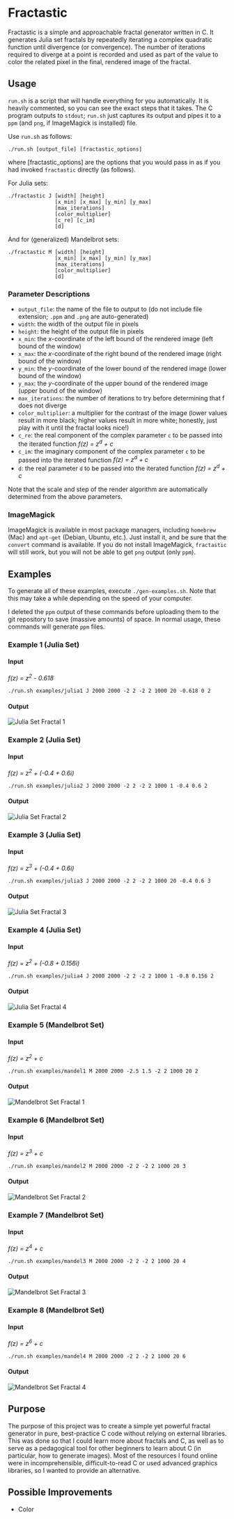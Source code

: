 # Fractastic
Fractastic is a simple and approachable fractal generator written in C. It generates Julia set fractals by repeatedly iterating a complex quadratic function until divergence (or convergence). The number of iterations required to diverge at a point is recorded and used as part of the value to color the related pixel in the final, rendered image of the fractal.

## Usage
`run.sh` is a script that will handle everything for you automatically. It is heavily commented, so you can see the exact steps that it takes. The C program outputs to `stdout`; `run.sh` just captures its output and pipes it to a `ppm` (and `png`, if ImageMagick is installed) file.

Use `run.sh` as follows:
```
./run.sh [output_file] [fractastic_options]
```

where [fractastic_options] are the options that you would pass in as if you had invoked `fractastic` directly (as follows).

For Julia sets:
```
./fractastic J [width] [height]
               [x_min] [x_max] [y_min] [y_max]
               [max_iterations]
               [color_multiplier]
               [c_re] [c_im]
               [d]
```

And for (generalized) Mandelbrot sets:
```
./fractastic M [width] [height]
               [x_min] [x_max] [y_min] [y_max]
               [max_iterations]
               [color_multiplier]
               [d]
```

### Parameter Descriptions

* `output_file`: the name of the file to output to (do not include file extension; `.ppm` and `.png` are auto-generated)
* `width`: the width of the output file in pixels
* `height`: the height of the output file in pixels
* `x_min`: the *x*-coordinate of the left bound of the rendered image (left bound of the window)
* `x_max`: the *x*-coordinate of the right bound of the rendered image (right bound of the window)
* `y_min`: the *y*-coordinate of the lower bound of the rendered image (lower bound of the window)
* `y_max`: the *y*-coordinate of the upper bound of the rendered image (upper bound of the window)
* `max_iterations`: the number of iterations to try before determining that f does not diverge
* `color_multiplier`: a multiplier for the contrast of the image (lower values result in more black; higher values result in more white; honestly, just play with it until the fractal looks nice!)
* `c_re`: the real component of the complex parameter `c` to be passed into the iterated function *f(z) = z<sup>d</sup> + c*
* `c_im`: the imaginary component of the complex parameter `c` to be passed into the iterated function *f(z) = z<sup>d</sup> + c*
* `d`: the real parameter `d` to be passed into the iterated function *f(z) = z<sup>d</sup> + c*

Note that the scale and step of the render algorithm are automatically determined from the above parameters.

### ImageMagick
ImageMagick is available in most package managers, including `homebrew` (Mac) and `apt-get` (Debian, Ubuntu, etc.). Just install it, and be sure that the `convert` command is available. If you do not install ImageMagick, `fractastic` will still work, but you will not be able to get `png` output (only `ppm`).

## Examples

To generate all of these examples, execute `./gen-examples.sh`. Note that this may take a while depending on the speed of your computer.

I deleted the `ppm` output of these commands before uploading them to the git repository to save (massive amounts) of space. In normal usage, these commands will generate `ppm` files.

### Example 1 (Julia Set)

#### Input

*f(z) = z<sup>2</sup> - 0.618*

```
./run.sh examples/julia1 J 2000 2000 -2 2 -2 2 1000 20 -0.618 0 2
```

#### Output

![Julia Set Fractal 1](/examples/julia1.png?raw=true "Julia Set Fractal 1")

### Example 2 (Julia Set)

#### Input

*f(z) = z<sup>2</sup> + (-0.4 + 0.6i)*

```
./run.sh examples/julia2 J 2000 2000 -2 2 -2 2 1000 1 -0.4 0.6 2
```

#### Output

![Julia Set Fractal 2](/examples/julia2.png?raw=true "Julia Set Fractal 2")

### Example 3 (Julia Set)

#### Input

*f(z) = z<sup>3</sup> + (-0.4 + 0.6i)*

```
./run.sh examples/julia3 J 2000 2000 -2 2 -2 2 1000 20 -0.4 0.6 3
```

#### Output

![Julia Set Fractal 3](/examples/julia3.png?raw=true "Julia Set Fractal 3")

### Example 4 (Julia Set)

#### Input

*f(z) = z<sup>2</sup> + (-0.8 + 0.156i)*

```
./run.sh examples/julia4 J 2000 2000 -2 2 -2 2 1000 1 -0.8 0.156 2
```

#### Output

![Julia Set Fractal 4](/examples/julia4.png?raw=true "Julia Set Fractal 4")

### Example 5 (Mandelbrot Set)

#### Input

*f(z) = z<sup>2</sup> + c*

```
./run.sh examples/mandel1 M 2000 2000 -2.5 1.5 -2 2 1000 20 2
```

#### Output

![Mandelbrot Set Fractal 1](/examples/mandel1.png?raw=true "Mandelbrot Set Fractal 1")

### Example 6 (Mandelbrot Set)

#### Input

*f(z) = z<sup>3</sup> + c*

```
./run.sh examples/mandel2 M 2000 2000 -2 2 -2 2 1000 20 3
```

#### Output

![Mandelbrot Set Fractal 2](/examples/mandel2.png?raw=true "Mandelbrot Set Fractal 2")

### Example 7 (Mandelbrot Set)

#### Input

*f(z) = z<sup>4</sup> + c*

```
./run.sh examples/mandel3 M 2000 2000 -2 2 -2 2 1000 20 4
```

#### Output

![Mandelbrot Set Fractal 3](/examples/mandel3.png?raw=true "Mandelbrot Set Fractal 3")

### Example 8 (Mandelbrot Set)

#### Input

*f(z) = z<sup>6</sup> + c*

```
./run.sh examples/mandel4 M 2000 2000 -2 2 -2 2 1000 20 6
```

#### Output

![Mandelbrot Set Fractal 4](/examples/mandel4.png?raw=true "Mandelbrot Set Fractal 4")

## Purpose

The purpose of this project was to create a simple yet powerful fractal generator in pure, best-practice C code without relying on external libraries. This was done so that I could learn more about fractals and C, as well as to serve as a pedagogical tool for other beginners to learn about C (in particular, how to generate images). Most of the resources I found online were in incomprehensible, difficult-to-read C or used advanced graphics libraries, so I wanted to provide an alternative.

## Possible Improvements

* Color
